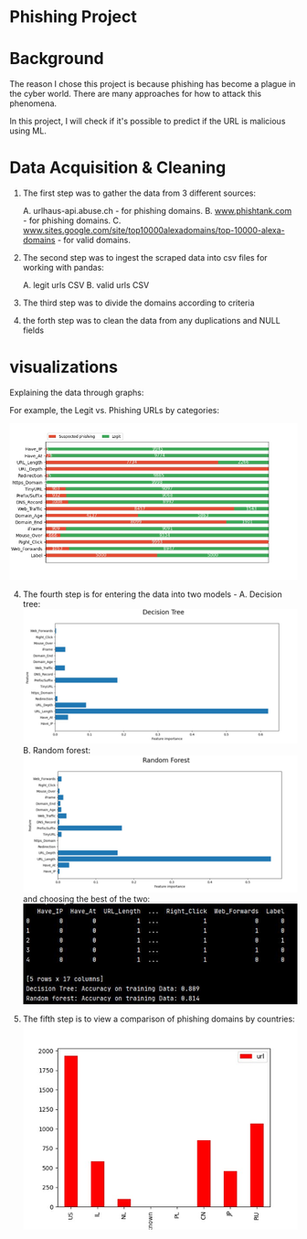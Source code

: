 # Phishing Project


# Background

The reason I chose this project is because phishing has become a plague in the cyber world.
There are many approaches for how to attack this phenomena.

In this project, I will check if it's possible to predict if the URL is malicious using ML.

# Data Acquisition & Cleaning

1. The first step was to gather the data from 3 different sources:
  
    A. urlhaus-api.abuse.ch - for phishing domains.
    B. www.phishtank.com - for phishing domains.
    C. www.sites.google.com/site/top10000alexadomains/top-10000-alexa-domains - for valid domains.

2. The second step was to ingest the scraped data into csv files for working with pandas:
    
    A. legit urls CSV
    B. valid urls CSV

3. The third step was to divide the domains according to criteria
4. the forth step was to clean the data from any duplications and NULL fields

# visualizations
 
 Explaining the data through graphs:
 
 For example, the Legit vs. Phishing URLs by categories:

![alt text](graph_images/urls_comparison_by_categories.jpeg)

4. The fourth step is for entering the data into two models -
 A. Decision tree:
![alt text](graph_images/decision_tree_graph.JPG)
 B. Random forest:
    ![alt text](graph_images/random_forest_graph.JPG)   
 and choosing the best of the two:
![alt text](graph_images/data_presentation_ML_comparison.JPG)

5. The fifth step is to view a comparison of phishing domains by countries:
![alt text](graph_images/urls_comparison_by_countries.jpeg)

 
